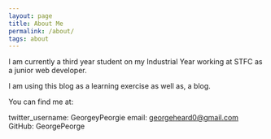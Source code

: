 ```yaml
---
layout: page
title: About Me
permalink: /about/
tags: about
---
```


I am currently a third year student on my Industrial Year working at STFC as a junior web developer.

I am using this blog as a learning exercise as well as, a blog.

You can find me at:

twitter_username: GeorgeyPeorgie
email: georgeheard0@gmail.com
GitHub: GeorgePeorge
